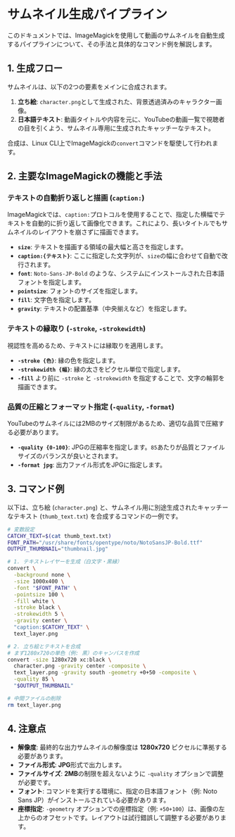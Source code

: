 # サムネイル生成パイプライン

このドキュメントでは、ImageMagickを使用して動画のサムネイルを自動生成するパイプラインについて、その手法と具体的なコマンド例を解説します。

## 1. 生成フロー

サムネイルは、以下の2つの要素をメインに合成されます。

1.  **立ち絵**: `character.png`として生成された、背景透過済みのキャラクター画像。
2.  **日本語テキスト**: 動画タイトルや内容を元に、YouTubeの動画一覧で視聴者の目を引くよう、サムネイル専用に生成されたキャッチーなテキスト。

合成は、Linux CLI上でImageMagickの`convert`コマンドを駆使して行われます。

## 2. 主要なImageMagickの機能と手法

### テキストの自動折り返しと描画 (`caption:`)

ImageMagickでは、`caption:`プロトコルを使用することで、指定した横幅でテキストを自動的に折り返して画像化できます。これにより、長いタイトルでもサムネイルのレイアウトを崩さずに描画できます。

- **`size`**: テキストを描画する領域の最大幅と高さを指定します。
- **`caption:{テキスト}`**: ここに指定した文字列が、`size`の幅に合わせて自動で改行されます。
- **`font`**: `Noto-Sans-JP-Bold` のような、システムにインストールされた日本語フォントを指定します。
- **`pointsize`**: フォントのサイズを指定します。
- **`fill`**: 文字色を指定します。
- **`gravity`**: テキストの配置基準（中央揃えなど）を指定します。

### テキストの縁取り (`-stroke`, `-strokewidth`)

視認性を高めるため、テキストには縁取りを適用します。

- **`-stroke {色}`**: 縁の色を指定します。
- **`-strokewidth {幅}`**: 縁の太さをピクセル単位で指定します。
- **`-fill`** より前に `-stroke` と `-strokewidth` を指定することで、文字の輪郭を描画できます。

### 品質の圧縮とフォーマット指定 (`-quality`, `-format`)

YouTubeのサムネイルには2MBのサイズ制限があるため、適切な品質で圧縮する必要があります。

- **`-quality {0-100}`**: JPGの圧縮率を指定します。`85`あたりが品質とファイルサイズのバランスが良いとされます。
- **`-format jpg`**: 出力ファイル形式をJPGに指定します。

## 3. コマンド例

以下は、立ち絵 (`character.png`) と、サムネイル用に別途生成されたキャッチーなテキスト (`thumb_text.txt`) を合成するコマンドの一例です。

```bash
# 変数設定
CATCHY_TEXT=$(cat thumb_text.txt)
FONT_PATH="/usr/share/fonts/opentype/noto/NotoSansJP-Bold.ttf"
OUTPUT_THUMBNAIL="thumbnail.jpg"

# 1. テキストレイヤーを生成（白文字・黒縁）
convert \
  -background none \
  -size 1000x400 \
  -font "$FONT_PATH" \
  -pointsize 100 \
  -fill white \
  -stroke black \
  -strokewidth 5 \
  -gravity center \
  "caption:$CATCHY_TEXT" \
  text_layer.png

# 2. 立ち絵とテキストを合成
# まず1280x720の単色（例: 黒）のキャンバスを作成
convert -size 1280x720 xc:black \
  character.png -gravity center -composite \
  text_layer.png -gravity south -geometry +0+50 -composite \
  -quality 85 \
  "$OUTPUT_THUMBNAIL"

# 中間ファイルの削除
rm text_layer.png
```

## 4. 注意点

- **解像度**: 最終的な出力サムネイルの解像度は **1280x720** ピクセルに準拠する必要があります。
- **ファイル形式**: **JPG**形式で出力します。
- **ファイルサイズ**: **2MB**の制限を超えないように `-quality` オプションで調整が必要です。
- **フォント**: コマンドを実行する環境に、指定の日本語フォント（例: Noto Sans JP）がインストールされている必要があります。
- **座標指定**: `-geometry` オプションでの座標指定（例: `+50+100`）は、画像の左上からのオフセットです。レイアウトは試行錯誤して調整する必要があります。
